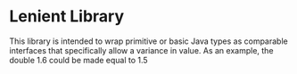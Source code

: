 # Lenient Library
This library is intended to wrap primitive or basic Java types as comparable interfaces that specifically allow a
variance in value. As an example, the double 1.6 could be made equal to 1.5